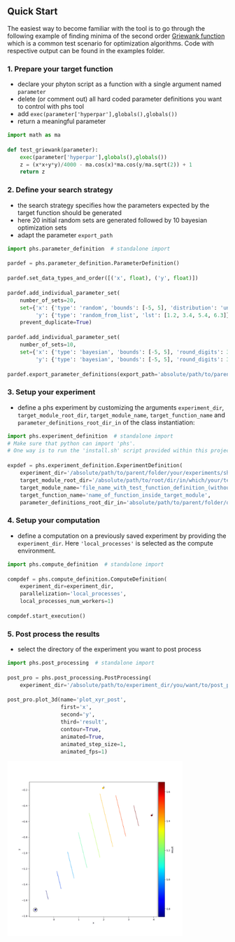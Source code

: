 ## Quick Start
The easiest way to become familiar with the tool is to go through the following example of finding minima of the second order [Griewank function][2] which is a common test scenario for optimization algorithms. Code with respective output can be found in the examples folder.

### 1. Prepare your target function

+ declare your phyton script as a function with a single argument named ```parameter```
+ delete (or comment out) all hard coded parameter definitions you want to control with phs tool
+ add ```exec(parameter['hyperpar'],globals(),globals())```
+ return a meaningful parameter

```python
import math as ma

def test_griewank(parameter):
    exec(parameter['hyperpar'],globals(),globals())
    z = (x*x+y*y)/4000 - ma.cos(x)*ma.cos(y/ma.sqrt(2)) + 1
    return z
```
### 2. Define your search strategy

+ the search strategy specifies how the parameters expected by the target function should be generated
+ here 20 initial random sets are generated followed by 10 bayesian optimization sets
+ adapt the parameter ```export_path```

```python
import phs.parameter_definition  # standalone import

pardef = phs.parameter_definition.ParameterDefinition()

pardef.set_data_types_and_order([('x', float), ('y', float)])

pardef.add_individual_parameter_set(
    number_of_sets=20,
    set={'x': {'type': 'random', 'bounds': [-5, 5], 'distribution': 'uniform', 'round_digits': 3},
         'y': {'type': 'random_from_list', 'lst': [1.2, 3.4, 5.4, 6.3]}},
    prevent_duplicate=True)

pardef.add_individual_parameter_set(
    number_of_sets=10,
    set={'x': {'type': 'bayesian', 'bounds': [-5, 5], 'round_digits': 3},
         'y': {'type': 'bayesian', 'bounds': [-5, 5], 'round_digits': 3}})

pardef.export_parameter_definitions(export_path='absolute/path/to/parent/folder/for/export')
```

### 3. Setup your experiment
+ define a phs experiment by customizing the arguments ```experiment_dir```, ```target_module_root_dir```, ```target_module_name```, ```target_function_name``` and ```parameter_definitions_root_dir_in``` of the class instantiation:

```python
import phs.experiment_definition  # standalone import
# Make sure that python can import 'phs'.
# One way is to run the 'install.sh' script provided within this project.

expdef = phs.experiment_definition.ExperimentDefinition(
    experiment_dir='/absolute/path/to/parent/folder/your/experiments/should/be/saved',
    target_module_root_dir='/absolute/path/to/root/dir/in/which/your/test_function/resides',
    target_module_name='file_name_with_test_function_definition_(without_extension)',
    target_function_name='name_of_function_inside_target_module',
    parameter_definitions_root_dir_in='absolute/path/to/parent/folder/of/parameterdefinitions')
```

### 4. Setup your computation
+ define a computation on a previously saved experiment by providing the ```experiment_dir```. Here ```'local_processes'``` is selected as the compute environment.

```python
import phs.compute_definition  # standalone import

compdef = phs.compute_definition.ComputeDefinition(
    experiment_dir=experiment_dir,
    parallelization='local_processes',
    local_processes_num_workers=1)

compdef.start_execution()
```

### 5. Post process the results
+ select the directory of the experiment you want to post process

```python
import phs.post_processing  # standalone import

post_pro = phs.post_processing.PostProcessing(
    experiment_dir='/absolute/path/to/experiment_dir/you/want/to/post_process')

post_pro.plot_3d(name='plot_xyr_post',
                 first='x',
                 second='y',
                 third='result',
                 contour=True,
                 animated=True,
                 animated_step_size=1,
                 animated_fps=1)
```

<img src="plot_xyr_post_contour.gif" width="400" height="400" />

[2]: https://en.wikipedia.org/wiki/Griewank_function "Griewank"
